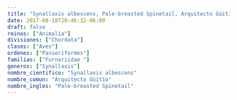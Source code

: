```yaml
---
title: "Synallaxis albescens, Pale-breasted Spinetail, Arquitecto Güitío"
date: 2017-08-18T20:46:32-06:00
draft: false
reinos: ["Animalia"]
divisiones: ["Chordata"]
clases: ["Aves"]
ordenes: ["Passeriformes"]
familias: ["Furnariidae "]
generos: ["Synallaxis"]
nombre_cientifico: "Synallaxis albescens"
nombre_comun: "Arquitecto Güitío"
nombre_ingles: "Pale-breasted Spinetail"
---
```

